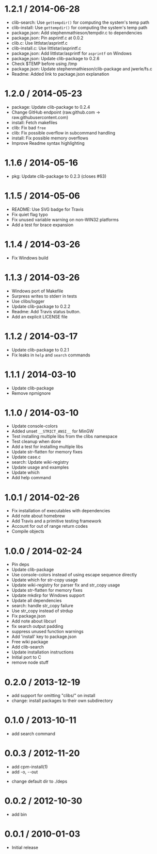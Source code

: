 
1.2.1 / 2014-06-28
==================

 * clib-search: Use `gettempdir()` for computing the system's temp path
 * clib-install: Use `gettempdir()` for computing the system's temp path
 * package.json: Add stephenmathieson/tempdir.c to dependencies
 * package.json: Pin asprintf.c at 0.0.2
 * clib.c: Use littlstar/asprintf.c
 * clib-install.c: Use littlstar/asprintf.c
 * package.json: Add littlstar/asprintf for `asprintf` on Windows
 * package.json: Update clib-package to 0.2.6
 * Check $TEMP before using /tmp
 * package.json: Update stephenmathieson/clib-package and jwerle/fs.c
 * Readme: Added link to package.json explanation

1.2.0 / 2014-05-23
==================

 * package: Update clib-package to 0.2.4
 * Change GitHub endpoint (raw.github.com -> raw.githubusercontent.com)
 * install: Fetch makefiles
 * clib: Fix bad `free`
 * clib: Fix possible overflow in subcommand handling
 * install: Fix possible memory overflows
 * Improve Readme syntax highlighting

1.1.6 / 2014-05-16
==================

 * pkg: Update clib-package to 0.2.3 (closes #63)

1.1.5 / 2014-05-06
==================

 * README: Use SVG badge for Travis
 * Fix quiet flag typo
 * Fix unused variable warning on non-WIN32 platforms
 * Add a test for brace expansion

1.1.4 / 2014-03-26
==================

 * Fix Windows build

1.1.3 / 2014-03-26
==================

 * Windows port of Makefile
 * Surpress writes to stderr in tests
 * Use clibs/logger
 * Update clib-package to 0.2.2
 * Readme: Add Travis status button.
 * Add an explicit LICENSE file

1.1.2 / 2014-03-17
==================

 * Update clib-package to 0.2.1
 * Fix leaks in `help` and `search` commands

1.1.1 / 2014-03-10
==================

 * Update clib-package
 * Remove npmignore

1.1.0 / 2014-03-10
==================

 * Update console-colors
 * Added unset `__STRICT_ANSI__` for MinGW
 * Test installing multiple libs from the clibs namespace
 * Test cleanup when done
 * Add a test for installing multiple libs
 * Update str-flatten for memory fixes
 * Update case.c
 * search: Update wiki-registry
 * Update usage and examples
 * Update which
 * Add help command

1.0.1 / 2014-02-26
==================

 * Fix installation of executables with dependencies
 * Add note about homebrew
 * Add Travis and a primitive testing framework
 * Account for out of range return codes
 * Compile objects

1.0.0 / 2014-02-24
==================

 * Pin deps
 * Update clib-package
 * Use console-colors instead of using escape sequence directly
 * Update which for str-copy usage
 * Update wiki-registry for parser fix and str_copy usage
 * Update str-flatten for memory fixes
 * Update mkdirp for Windows support
 * Update all dependencies
 * search: handle str_copy failure
 * Use str_copy instead of strdup
 * Fix package.json
 * Add note about libcurl
 * fix search output padding
 * suppress unused function warnings
 * Add 'install' key to package.json
 * Free wiki package
 * Add clib-search
 * Update installation instructions
 * Initial port to C
 * remove node stuff

0.2.0 / 2013-12-19
==================

 * add support for omitting "clibs/" on install
 * change: install packages to their own subdirectory

0.1.0 / 2013-10-11 
==================

 * add search command

0.0.3 / 2012-11-20 
==================

  * add cpm-install(1)
  * add -o, --out <dir>
  * change default dir to ./deps

0.0.2 / 2012-10-30 
==================

  * add bin

0.0.1 / 2010-01-03
==================

  * Initial release
